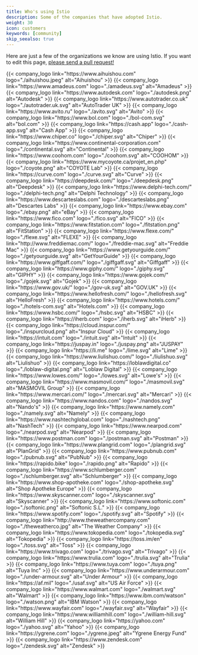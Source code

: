 ```yaml
---
title: Who's using Istio
description: Some of the companies that have adopted Istio.
weight: 30
icon: customers
keywords: [community]
skip_seealso: true
---
```


Here are just a few of the organizations we know are using Istio. If you want to edit this page, [please send a pull request!](https://github.com/istio/istio.io/tree/master/content/en/about/community/customers)

<div class="logo-gallery">
    {{< company_logo link="https://www.aihuishou.com" logo="./aihuishou.jpeg" alt="Aihuishou" >}}
    {{< company_logo link="https://www.amadeus.com" logo="./amadeus.svg" alt="Amadeus" >}}
    {{< company_logo link="https://www.autodesk.com" logo="./autodesk.png" alt="Autodesk" >}}
    {{< company_logo link="https://www.autotrader.co.uk" logo="./autotrader.uk.svg" alt="AutoTrader UK" >}}
    {{< company_logo link="https://www.avito.ru" logo="./avito.svg" alt="Avito" >}}
    {{< company_logo link="https://www.bol.com" logo="./bol-com.svg" alt="bol.com" >}}
    {{< company_logo link="https://cash.app" logo="./cash-app.svg" alt="Cash App" >}}
    {{< company_logo link="https://www.chiper.co" logo="./chiper.svg" alt="Chiper" >}}
    {{< company_logo link="https://www.continental-corporation.com" logo="./continental.svg" alt="Continental" >}}
    {{< company_logo link="https://www.coohom.com" logo="./coohom.svg" alt="COOHOM" >}}
    {{< company_logo link="https://www.mycoyote.ca/projet_en.php" logo="./coyote.png" alt="COYOTE Lab" >}}
    {{< company_logo link="https://curve.com" logo="./curve.svg" alt="Curve" >}}
    {{< company_logo link="https://deepdesk.com/" logo="./deepdesk.png" alt="Deepdesk" >}}
    {{< company_logo link="https://www.delphi-tech.com/" logo="./delphi-tech.png" alt="Delphi Technology" >}}
    {{< company_logo link="https://www.descarteslabs.com" logo="./descarteslabs.png" alt="Descartes Labs" >}}
    {{< company_logo link="https://www.ebay.com" logo="./ebay.png" alt="eBay" >}}
    {{< company_logo link="https://www.fico.com" logo="./fico.svg" alt="FICO" >}}
    {{< company_logo link="https://www.fitstation.com" logo="./fitstation.png" alt="FitStation" >}}
    {{< company_logo link="https://www.flexe.com/" logo="./flexe.svg" alt="FLEXE" >}}
    {{< company_logo link="http://www.freddiemac.com/" logo="./freddie-mac.svg" alt="Freddie Mac" >}}
    {{< company_logo link="https://www.getyourguide.com/" logo="./getyourguide.svg" alt="GetYourGuide" >}}
    {{< company_logo link="https://www.giffgaff.com/" logo="./giffgaff.svg" alt="Giffgaff" >}}
    {{< company_logo link="https://www.giphy.com/" logo="./giphy.svg" alt="GIPHY" >}}
    {{< company_logo link="https://www.gojek.com/" logo="./gojek.svg" alt="Gojek" >}}
    {{< company_logo link="https://www.gov.uk/" logo="./gov-uk.svg" alt="GOV.UK" >}}
    {{< company_logo link="https://www.hellofresh.com/" logo="./hellofresh.svg" alt="HelloFresh" >}}
    {{< company_logo link="https://www.hotels.com/" logo="./hotels-com.svg" alt="Hotels.com" >}}
    {{< company_logo link="https://www.hsbc.com/" logo="./hsbc.svg" alt="HSBC" >}}
    {{< company_logo link="https://iherb.com" logo="./iherb.svg" alt="iHerb" >}}
    {{< company_logo link="https://cloud.inspur.com/" logo="./inspurcloud.png" alt="Inspur Cloud" >}}
    {{< company_logo link="https://intuit.com" logo="./intuit.svg" alt="Intuit" >}}
    {{< company_logo link="https://juspay.in" logo="./juspay.png" alt="JUSPAY" >}}
    {{< company_logo link="https://li.me" logo="./lime.svg" alt="Lime" >}}
    {{< company_logo link="https://www.liulishuo.com/" logo="./liulishuo.svg" alt="Liulishuo" >}}
    {{< company_logo link="https://loblawdigital.co" logo="./loblaw-digital.png" alt="Loblaw Digital" >}}
    {{< company_logo link="https://www.lowes.com/" logo="./lowes.svg" alt="Lowe's" >}}
    {{< company_logo link="https://www.masmovil.com/" logo="./masmovil.svg" alt="MASMOVIL Group" >}}
    {{< company_logo link="https://www.mercari.com/" logo="./mercari.svg" alt="Mercari" >}}
    {{< company_logo link="https://www.nandos.com" logo="./nandos.svg" alt="Nando's" >}}
    {{< company_logo link="https://www.namely.com" logo="./namely.svg" alt="Namely" >}}
    {{< company_logo link="https://www.nashtechglobal.com" logo="./nashtech.png" alt="NashTech" >}}
    {{< company_logo link="https://www.nearpod.com" logo="./nearpod.svg" alt="Nearpod" >}}
    {{< company_logo link="https://www.postman.com" logo="./postman.svg" alt="Postman" >}}
    {{< company_logo link="https://www.plangrid.com" logo="./plangrid.svg" alt="PlanGrid" >}}
    {{< company_logo link="https://www.pubnub.com" logo="./pubnub.svg" alt="PubNub" >}}
    {{< company_logo link="https://rapido.bike" logo="./rapido.png" alt="Rapido" >}}
    {{< company_logo link="https://www.schlumberger.com" logo="./schlumberger.svg" alt="Schlumberger" >}}
    {{< company_logo link="https://www.shop-apotheke.com" logo="./shop-apotheke.svg" alt="Shop Apotheke Europe" >}}
    {{< company_logo link="https://www.skyscanner.com" logo="./skyscanner.svg" alt="Skyscanner" >}}
    {{< company_logo link="https://www.softonic.com" logo="./softonic.png" alt="Softonic S.L." >}}
    {{< company_logo link="https://www.spotify.com" logo="./spotify.svg" alt="Spotify" >}}
    {{< company_logo link="http://www.theweathercompany.com" logo="./theweatherco.jpg" alt="The Weather Company" >}}
    {{< company_logo link="https://www.tokopedia.com" logo="./tokopedia.svg" alt="Tokopedia" >}}
    {{< company_logo link="https://toss.im/en" logo="./toss.svg" alt="Toss" >}}
    {{< company_logo link="https://www.trivago.com" logo="./trivago.svg" alt="Trivago" >}}
    {{< company_logo link="https://www.trulia.com" logo="./trulia.svg" alt="Trulia" >}}
    {{< company_logo link="https://www.tuya.com" logo="./tuya.png" alt="Tuya Inc" >}}
    {{< company_logo link="https://www.underarmour.com" logo="./under-armour.svg" alt="Under Armour" >}}
    {{< company_logo link="https://af.mil" logo="./usaf.svg" alt="US Air Force" >}}
    {{< company_logo link="https://www.walmart.com" logo="./walmart.svg" alt="Walmart" >}}
    {{< company_logo link="https://www.ibm.com/watson" logo="./watson.png" alt="IBM Watson" >}}
    {{< company_logo link="https://www.wayfair.com" logo="./wayfair.svg" alt="Wayfair" >}}
    {{< company_logo link="https://www.williamhill.com" logo="./william-hill.svg" alt="William Hill" >}}
    {{< company_logo link="https://yahoo.com" logo="./yahoo.svg" alt="Yahoo" >}}
    {{< company_logo link="https://ygrene.com" logo="./ygrene.jpeg" alt="Ygrene Energy Fund" >}}
    {{< company_logo link="https://www.zendesk.com" logo="./zendesk.svg" alt="Zendesk" >}}
</div>
